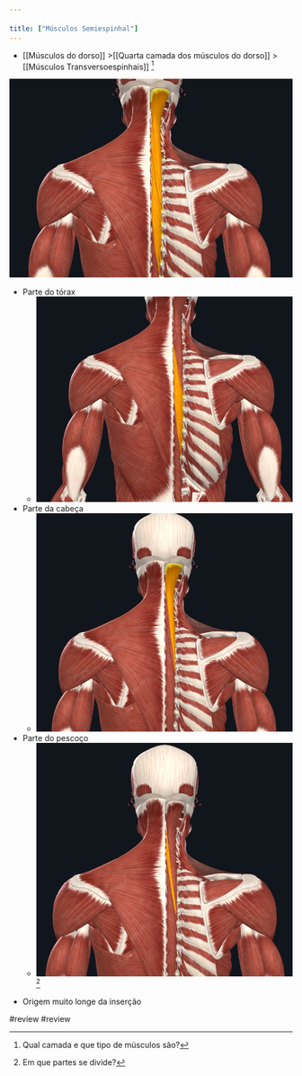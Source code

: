 ```yaml
---

title: ["Músculos Semiespinhal"]
---
```

+ [[Músculos do dorso]] >[[Quarta camada dos músculos do dorso]] >  [[Músculos Transversoespinhais]] [^594307]

[^594307]: Qual camada e que tipo de músculos são?

![Pasted image 20210414172025.png](Pasted%20image%2020210414172025.png)


+ Parte do tórax 
	+ ![Pasted image 20210414172142.png](Pasted%20image%2020210414172142.png)
+ Parte da cabeça 
	+ ![Pasted image 20210414172225.png](Pasted%20image%2020210414172225.png)
+ Parte do pescoço
	+ ![Pasted image 20210414172246.png](Pasted%20image%2020210414172246.png)[^85968]

[^85968]: Em que partes se divide?

+ Origem muito longe da inserção

#review 
#review 
